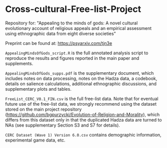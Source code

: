 # Cross-cultural-Free-list-Project
Repository for: "Appealing to the minds of gods: A novel cultural evolutionary account of religious appeals and an empirical assessment using ethnographic data from eight diverse societies"

Preprint can be found at: https://psyarxiv.com/tjn3e

`AppealingMindsOfGods_script.R` is the full annotated analysis script to reproduce the results and figures reported in the main paper and supplements.

`AppealingMindsOfGods_supps.pdf` is the supplementary document, which includes notes on data processing, notes on the Hadza data, a codebook, details on salience calculations, additional ethnographic discussions, and supplementary plots and tables.

`FreeList_CERC_V0.1_FIN.csv` is the full free-list data. Note that for eventual future use of the free-list data, we strongly recommend using the dataset stored on the main project repository (https://github.com/bgpurzycki/Evolution-of-Religion-and-Morality), which differs from this dataset only in that the duplicated Hadza data are turned to NAs (see supplementary Section S3 and S7 for details).

`CERC Dataset (Wave 1) Version 6.0.csv` contains demographic information, experimental game data, etc.

